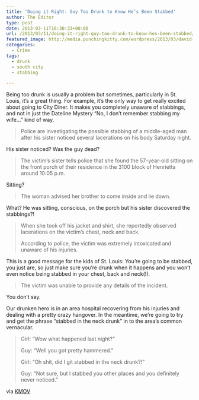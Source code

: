 ```yaml
---
title: 'Doing it Right: Guy Too Drunk to Know He’s Been Stabbed'
author: The Editor
type: post
date: 2013-03-11T16:30:33+00:00
url: /2013/03/11/doing-it-right-guy-too-drunk-to-know-hes-been-stabbed/
featured_image: http://media.punchingkitty.com/wordpress/2013/03/david-hasselhoff.jpg
categories:
  - Crime
tags:
  - drunk
  - south city
  - stabbing

---
```

Being too drunk is usually a problem but sometimes, particularly in St. Louis, it&#8217;s a great thing. For example, it&#8217;s the only way to get really excited about going to City Diner. It makes you completely unaware of stabbings, and not in just the Dateline Mystery &#8220;No, I don&#8217;t remember stabbing my wife&#8230;&#8221; kind of way.

> Police are investigating the possible stabbing of a middle-aged man after his sister noticed several lacerations on his body Saturday night.

His sister noticed? Was the guy dead?

> The victim&#8217;s sister tells police that she found the 57-year-old sitting on the front porch of their residence in the 3100 block of Henrietta around 10:05 p.m.

Sitting?

> The woman advised her brother to come inside and lie down.

What? He was sitting, conscious, on the porch but his sister discovered the stabbings?!

> When she took off his jacket and shirt, she reportedly observed lacerations on the victim&#8217;s chest, neck and back.
> 
> According to police, the victim was extremely intoxicated and unaware of his injuries.

This is a good message for the kids of St. Louis: You&#8217;re going to be stabbed, you just are, so just make sure you&#8217;re drunk when it happens and you won&#8217;t even notice being stabbed in your chest, back and neck(!).

> The victim was unable to provide any details of the incident.

You don&#8217;t say.

Our drunken hero is in an area hospital recovering from his injuries and dealing with a pretty crazy hangover. In the meantime, we&#8217;re going to try and get the phrase &#8220;stabbed in the neck drunk&#8221; in to the area&#8217;s common vernacular.

> Girl: &#8220;Wow what happened last night?&#8221;
> 
> Guy: &#8220;Well you got pretty hammered.&#8221;
> 
> Girl: &#8220;Oh shit, did I git stabbed in the neck drunk?!&#8221;
> 
> Guy: &#8220;Not sure, but I stabbed you other places and you definitely never noticed.&#8221;

via <a href="http://www.kmov.com/news/local/Sister-identifies-her-drunk-brothers-lacerations-196764321.html" target="_blank" rel="noopener">KMOV</a>